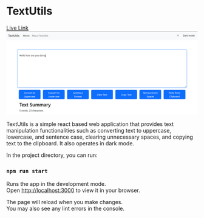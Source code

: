 # TextUtils

[Live Link](https://text-utils-kappa-liart.vercel.app/)
![Demo](/public/textUtils.png)



TextUtils is a simple react based web application that provides text manipulation functionalities such as converting text to uppercase, lowercase, and sentence case, clearing unnecessary spaces, and copying text to the clipboard. It also operates in dark mode.


In the project directory, you can run:

### `npm run start`

Runs the app in the development mode.\
Open [http://localhost:3000](http://localhost:3000) to view it in your browser.

The page will reload when you make changes.\
You may also see any lint errors in the console.
